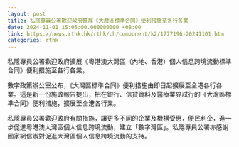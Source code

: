 ```yaml
---
layout: post
title: 私隱專員公署歡迎政府擴展《大灣區標準合同》便利措施至各行各業
date: 2024-11-01 15:05:00.000000000 +08:00
link: https://news.rthk.hk/rthk/ch/component/k2/1777196-20241101.htm
categories: rthk
---
```


私隱專員公署歡迎政府擴展《粵港澳大灣區（內地、香港）個人信息跨境流動標準合同》便利措施至各行各業。

數字政策辦公室公布，《大灣區標準合同》便利措施由即日起擴展至全港各行各業。這是新一份施政報告提出，把在銀行、信貸資料及醫療業界試行的《大灣區標準合同》便利措施，擴展至全港各行業。
 
私隱專員公署歡迎政府有關措施，讓更多不同的企業及機構受惠，便民利企，進一步促進粵港澳大灣區個人信息跨境流動，建立「數字灣區」。私隱專員公署亦感謝國家網信辦對促進大灣區個人信息跨境流動的支持。

